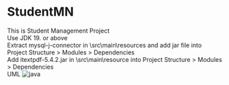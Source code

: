 # StudentMN
This is Student Management Project \
Use JDK 19. or above \
Extract mysql-j-connector in \src\main\resources
and add jar file into Project Structure > Modules > Dependencies \
Add itextpdf-5.4.2.jar in \src\main\resource into Project Structure > Modules > Dependencies \
UML
![java](https://github.com/doducanh2411/StudentMN/assets/100185375/3b471331-c80f-48d8-bf7e-d8abf2088e3a)

